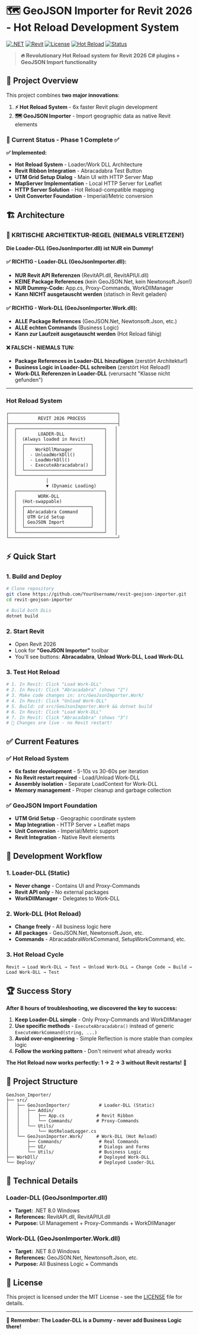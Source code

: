 # 🗺️ GeoJSON Importer for Revit 2026 - Hot Reload Development System

[![.NET](https://img.shields.io/badge/.NET-8.0-blue.svg)](https://dotnet.microsoft.com/)
[![Revit](https://img.shields.io/badge/Revit-2026-orange.svg)](https://www.autodesk.com/products/revit)
[![License](https://img.shields.io/badge/License-MIT-green.svg)](LICENSE)
[![Hot Reload](https://img.shields.io/badge/Hot%20Reload-✅%20Working-brightgreen.svg)]()
[![Status](https://img.shields.io/badge/Status-Development%20Phase%201-yellow.svg)]()

> **🔥 Revolutionary Hot Reload system for Revit 2026 C# plugins + GeoJSON Import functionality**

## 🎯 Project Overview

This project combines **two major innovations**:

1. **⚡ Hot Reload System** - 6x faster Revit plugin development
2. **🗺️ GeoJSON Importer** - Import geographic data as native Revit elements

### 🚀 Current Status - Phase 1 Complete ✅

**✅ Implemented:**
- **Hot Reload System** - Loader/Work DLL Architecture
- **Revit Ribbon Integration** - Abracadabra Test Button
- **UTM Grid Setup Dialog** - Main UI with HTTP Server Map
- **MapServer Implementation** - Local HTTP Server for Leaflet
- **HTTP Server Solution** - Hot Reload-compatible mapping
- **Unit Converter Foundation** - Imperial/Metric conversion

## 🏗️ Architecture

### 🚨 KRITISCHE ARCHITEKTUR-REGEL (NIEMALS VERLETZEN!)

**Die Loader-DLL (GeoJsonImporter.dll) ist NUR ein Dummy!**

#### ✅ **RICHTIG - Loader-DLL (GeoJsonImporter.dll):**
- **NUR Revit API Referenzen** (RevitAPI.dll, RevitAPIUI.dll)
- **KEINE Package References** (kein GeoJSON.Net, kein Newtonsoft.Json!)
- **NUR Dummy-Code:** App.cs, Proxy-Commands, WorkDllManager
- **Kann NICHT ausgetauscht werden** (statisch in Revit geladen)

#### ✅ **RICHTIG - Work-DLL (GeoJsonImporter.Work.dll):**
- **ALLE Package References** (GeoJSON.Net, Newtonsoft.Json, etc.)
- **ALLE echten Commands** (Business Logic)
- **Kann zur Laufzeit ausgetauscht werden** (Hot Reload fähig)

#### ❌ **FALSCH - NIEMALS TUN:**
- **Package References in Loader-DLL hinzufügen** (zerstört Architektur!)
- **Business Logic in Loader-DLL schreiben** (zerstört Hot Reload!)
- **Work-DLL Referenzen in Loader-DLL** (verursacht "Klasse nicht gefunden")

---

### Hot Reload System
```
┌─────────────────────────────────────────┐
│           REVIT 2026 PROCESS            │
├─────────────────────────────────────────┤
│  ┌─────────────────────────────────┐   │
│  │        LOADER-DLL               │   │
│  │  (Always loaded in Revit)       │   │
│  │  ┌─────────────────────────┐    │   │
│  │  │    WorkDllManager       │    │   │
│  │  │  - UnloadWorkDll()      │    │   │
│  │  │  - LoadWorkDll()        │    │   │
│  │  │  - ExecuteAbracadabra() │    │   │
│  │  └─────────────────────────┘    │   │
│  └─────────────────────────────────┘   │
│              │                         │
│              ▼ (Dynamic Loading)       │
│  ┌─────────────────────────────────┐   │
│  │        WORK-DLL                 │   │
│  │  (Hot-swappable)                │   │
│  │  ┌─────────────────────────┐    │   │
│  │  │ Abracadabra Command     │    │   │
│  │  │ UTM Grid Setup          │    │   │
│  │  │ GeoJSON Import          │    │   │
│  │  └─────────────────────────┘    │   │
│  └─────────────────────────────────┘   │
└─────────────────────────────────────────┘
```

## ⚡ Quick Start

### 1. Build and Deploy
```bash
# Clone repository
git clone https://github.com/YourUsername/revit-geojson-importer.git
cd revit-geojson-importer

# Build both DLLs
dotnet build
```

### 2. Start Revit
- Open Revit 2026
- Look for **"GeoJSON Importer"** toolbar
- You'll see buttons: **Abracadabra**, **Unload Work-DLL**, **Load Work-DLL**

### 3. Test Hot Reload
```bash
# 1. In Revit: Click "Load Work-DLL"
# 2. In Revit: Click "Abracadabra" (shows "2")
# 3. Make code changes in: src/GeoJsonImporter.Work/
# 4. In Revit: Click "Unload Work-DLL"
# 5. Build: cd src/GeoJsonImporter.Work && dotnet build
# 6. In Revit: Click "Load Work-DLL"
# 7. In Revit: Click "Abracadabra" (shows "3")
# 🎉 Changes are live - no Revit restart!
```

## ✅ Current Features

### ✅ Hot Reload System
- **6x faster development** - 5-10s vs 30-60s per iteration
- **No Revit restart required** - Load/Unload Work-DLL
- **Assembly isolation** - Separate LoadContext for Work-DLL
- **Memory management** - Proper cleanup and garbage collection

### ✅ GeoJSON Import Foundation
- **UTM Grid Setup** - Geographic coordinate system
- **Map Integration** - HTTP Server + Leaflet maps
- **Unit Conversion** - Imperial/Metric support
- **Revit Integration** - Native Revit elements

## 🚀 Development Workflow

### 1. **Loader-DLL (Static)**
- **Never change** - Contains UI and Proxy-Commands
- **Revit API only** - No external packages
- **WorkDllManager** - Delegates to Work-DLL

### 2. **Work-DLL (Hot Reload)**
- **Change freely** - All business logic here
- **All packages** - GeoJSON.Net, Newtonsoft.Json, etc.
- **Commands** - AbracadabraWorkCommand, SetupWorkCommand, etc.

### 3. **Hot Reload Cycle**
```
Revit → Load Work-DLL → Test → Unload Work-DLL → Change Code → Build → Load Work-DLL → Test
```

## 🏆 Success Story

**After 8 hours of troubleshooting, we discovered the key to success:**

1. **Keep Loader-DLL simple** - Only Proxy-Commands and WorkDllManager
2. **Use specific methods** - `ExecuteAbracadabra()` instead of generic `ExecuteWorkCommand(string, ...)`
3. **Avoid over-engineering** - Simple Reflection is more stable than complex logic
4. **Follow the working pattern** - Don't reinvent what already works

**The Hot Reload now works perfectly: 1 → 2 → 3 without Revit restarts!** 🎉

## 📁 Project Structure

```
GeoJson_Importer/
├── src/
│   ├── GeoJsonImporter/           # Loader-DLL (Static)
│   │   ├── Addin/
│   │   │   ├── App.cs            # Revit Ribbon
│   │   │   └── Commands/         # Proxy-Commands
│   │   └── Utils/
│   │       └── HotReloadLogger.cs
│   └── GeoJsonImporter.Work/     # Work-DLL (Hot Reload)
│       ├── Commands/              # Real Commands
│       ├── UI/                    # Dialogs and Forms
│       └── Utils/                 # Business Logic
├── WorkDll/                       # Deployed Work-DLL
└── Deploy/                        # Deployed Loader-DLL
```

## 🔧 Technical Details

### Loader-DLL (GeoJsonImporter.dll)
- **Target:** .NET 8.0 Windows
- **References:** RevitAPI.dll, RevitAPIUI.dll
- **Purpose:** UI Management + Proxy-Commands + WorkDllManager

### Work-DLL (GeoJsonImporter.Work.dll)
- **Target:** .NET 8.0 Windows
- **References:** GeoJSON.Net, Newtonsoft.Json, etc.
- **Purpose:** All Business Logic + Commands

## 📝 License

This project is licensed under the MIT License - see the [LICENSE](LICENSE) file for details.

---

**🎯 Remember: The Loader-DLL is a Dummy - never add Business Logic there!**